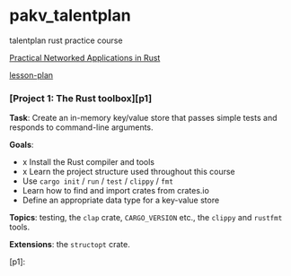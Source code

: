 # pakv_talentplan
talentplan rust practice course

[Practical Networked Applications in Rust](https://github.com/pingcap/talent-plan/blob/master/courses/rust/README.md)

[lesson-plan](https://github.com/pingcap/talent-plan/blob/master/courses/rust/docs/lesson-plan.md)

### [Project 1: The Rust toolbox][p1]

**Task**: Create an in-memory key/value store that passes simple tests and responds
to command-line arguments.

**Goals**:

- x Install the Rust compiler and tools
- x Learn the project structure used throughout this course
- Use `cargo init` / `run` / `test` / `clippy` / `fmt`
- Learn how to find and import crates from crates.io
- Define an appropriate data type for a key-value store

**Topics**: testing, the `clap` crate, `CARGO_VERSION` etc., the `clippy` and
  `rustfmt` tools.

**Extensions**: the `structopt` crate.

[p1]: 
